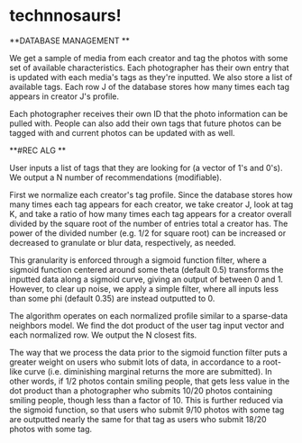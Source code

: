 # technnosaurs!

**DATABASE MANAGEMENT
**

We get a sample of media from each creator and tag the photos with some set of available characteristics. Each photographer has their own entry that is updated with each media's tags as they're inputted. We also store a list of available tags. Each row J of the database stores how many times each tag appears in creator J's profile.

Each photographer receives their own ID that the photo information can be pulled with. People can also add their own tags that future photos can be tagged with and current photos can be updated with as well.

**#REC ALG
**

User inputs a list of tags that they are looking for (a vector of 1's and 0's). We output a N number of recommendations (modifiable).

First we normalize each creator's tag profile. Since the database stores how many times each tag appears for each creator, we take creator J, look at tag K, and take a ratio of how many times each tag appears for a creator overall divided by the square root of the number of entries total a creator has. The power of the divided number (e.g. 1/2 for square root) can be increased or decreased to granulate or blur data, respectively, as needed.

This granularity is enforced through a sigmoid function filter, where a sigmoid function centered around some theta (default 0.5) transforms the inputted data along a sigmoid curve, giving an output of between 0 and 1. However, to clear up noise, we apply a simple filter, where all inputs less than some phi (default 0.35) are instead outputted to 0.

The algorithm operates on each normalized profile similar to a sparse-data neighbors model. We find the dot product of the user tag input vector and each normalized row. We output the N closest fits. 

The way that we process the data prior to the sigmoid function filter puts a greater weight on users who submit lots of data, in accordance to a root-like curve (i.e. diminishing marginal returns the more are submitted). In other words, if 1/2 photos contain smiling people, that gets less value in the dot product than a photographer who submits 10/20 photos containing smiling people, though less than a factor of 10. This is further reduced via the sigmoid function, so that users who submit 9/10 photos with some tag are outputted nearly the same for that tag as users who submit 18/20 photos with some tag.
